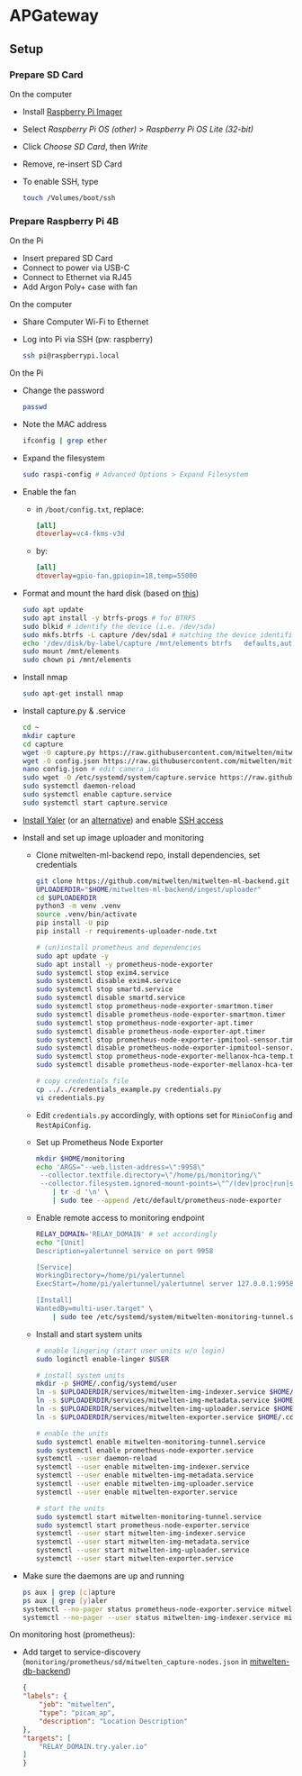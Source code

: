 # APGateway

## Setup

### Prepare SD Card

On the computer

- Install [Raspberry Pi Imager](https://www.raspberrypi.org/software/)
- Select _Raspberry Pi OS (other)_ > _Raspberry Pi OS Lite (32-bit)_
- Click _Choose SD Card_, then _Write_
- Remove, re-insert SD Card
- To enable SSH, type

    ```bash
    touch /Volumes/boot/ssh
    ```

### Prepare Raspberry Pi 4B

On the Pi

- Insert prepared SD Card
- Connect to power via USB-C
- Connect to Ethernet via RJ45
- Add Argon Poly+ case with fan

On the computer

- Share Computer Wi-Fi to Ethernet
- Log into Pi via SSH (pw: raspberry)

    ```bash
    ssh pi@raspberrypi.local
    ```

On the Pi

- Change the password

    ```bash
    passwd
    ```

- Note the MAC address

    ```bash
    ifconfig | grep ether
    ```

- Expand the filesystem

    ```bash
    sudo raspi-config # Advanced Options > Expand Filesystem
    ```

- Enable the fan
  - in `/boot/config.txt`, replace:

    ```ini
    [all]
    dtoverlay=vc4-fkms-v3d
    ```

  - by:

    ```ini
    [all]
    dtoverlay=gpio-fan,gpiopin=18,temp=55000
    ```

- Format and mount the hard disk (based on [this](https://www.raspberrypi.org/documentation/configuration/external-storage.md))

    ```bash
    sudo apt update
    sudo apt install -y btrfs-progs # for BTRFS
    sudo blkid # identify the device (i.e. /dev/sda)
    sudo mkfs.btrfs -L capture /dev/sda1 # matching the device identified in previous step
    echo '/dev/disk/by-label/capture /mnt/elements btrfs   defaults,auto,user    0 0' | sudo tee --append /etc/fstab
    sudo mount /mnt/elements
    sudo chown pi /mnt/elements
    ```

- Install nmap

    ```bash
    sudo apt-get install nmap
    ```

- Install capture.py & .service

    ```bash
    cd ~
    mkdir capture
    cd capture
    wget -O capture.py https://raw.githubusercontent.com/mitwelten/mitwelten-iot-hardware-poc/main/RaspberryPi/APGateway/Capture/capture.py
    wget -O config.json https://raw.githubusercontent.com/mitwelten/mitwelten-iot-hardware-poc/main/RaspberryPi/APGateway/Capture/config.json
    nano config.json # edit camera_ids
    sudo wget -O /etc/systemd/system/capture.service https://raw.githubusercontent.com/mitwelten/mitwelten-iot-hardware-poc/main/RaspberryPi/APGateway/Capture/capture.service
    sudo systemctl daemon-reload
    sudo systemctl enable capture.service
    sudo systemctl start capture.service
    ```

- [Install Yaler](https://yaler.net/raspberrypi) (or an [alternative](https://alternativeto.net/software/yaler/)) and enable [SSH access](https://yaler.net/raspberrypi#SSH)
- Install and set up image uploader and monitoring
  - Clone mitwelten-ml-backend repo, install dependencies, set credentials

    ```bash
    git clone https://github.com/mitwelten/mitwelten-ml-backend.git
    UPLOADERDIR="$HOME/mitwelten-ml-backend/ingest/uploader"
    cd $UPLOADERDIR
    python3 -m venv .venv
    source .venv/bin/activate
    pip install -U pip
    pip install -r requirements-uploader-node.txt

    # (un)install prometheus and dependencies
    sudo apt update -y
    sudo apt install -y prometheus-node-exporter
    sudo systemctl stop exim4.service
    sudo systemctl disable exim4.service
    sudo systemctl stop smartd.service
    sudo systemctl disable smartd.service
    sudo systemctl stop prometheus-node-exporter-smartmon.timer
    sudo systemctl disable prometheus-node-exporter-smartmon.timer
    sudo systemctl stop prometheus-node-exporter-apt.timer
    sudo systemctl disable prometheus-node-exporter-apt.timer
    sudo systemctl stop prometheus-node-exporter-ipmitool-sensor.timer
    sudo systemctl disable prometheus-node-exporter-ipmitool-sensor.timer
    sudo systemctl stop prometheus-node-exporter-mellanox-hca-temp.timer
    sudo systemctl disable prometheus-node-exporter-mellanox-hca-temp.timer

    # copy credentials file
    cp ../../credentials_example.py credentials.py
    vi credentials.py
    ```

  - Edit `credentials.py` accordingly, with options set for `MinioConfig` and `RestApiConfig`.
  - Set up Prometheus Node Exporter

    ```bash
    mkdir $HOME/monitoring
    echo 'ARGS="--web.listen-address=\":9958\"
     --collector.textfile.directory=\"/home/pi/monitoring/\"
     --collector.filesystem.ignored-mount-points=\"^/(dev|proc|run|sys|media|var/lib/docker)($|/)\""' \
        | tr -d '\n' \
        | sudo tee --append /etc/default/prometheus-node-exporter
    ```

  - Enable remote access to monitoring endpoint

    ```bash
    RELAY_DOMAIN='RELAY_DOMAIN' # set accordingly
    echo "[Unit]
    Description=yalertunnel service on port 9958

    [Service]
    WorkingDirectory=/home/pi/yalertunnel
    ExecStart=/home/pi/yalertunnel/yalertunnel server 127.0.0.1:9958 tls:try.yaler.io:443 ${RELAY_DOMAIN}

    [Install]
    WantedBy=multi-user.target" \
        | sudo tee /etc/systemd/system/mitwelten-monitoring-tunnel.service
    ```

  - Install and start system units

    ```bash
    # enable lingering (start user units w/o login)
    sudo loginctl enable-linger $USER

    # install system units
    mkdir -p $HOME/.config/systemd/user
    ln -s $UPLOADERDIR/services/mitwelten-img-indexer.service $HOME/.config/systemd/user/
    ln -s $UPLOADERDIR/services/mitwelten-img-metadata.service $HOME/.config/systemd/user/
    ln -s $UPLOADERDIR/services/mitwelten-img-uploader.service $HOME/.config/systemd/user/
    ln -s $UPLOADERDIR/services/mitwelten-exporter.service $HOME/.config/systemd/user/

    # enable the units
    sudo systemctl enable mitwelten-monitoring-tunnel.service
    sudo systemctl enable prometheus-node-exporter.service
    systemctl --user daemon-reload
    systemctl --user enable mitwelten-img-indexer.service
    systemctl --user enable mitwelten-img-metadata.service
    systemctl --user enable mitwelten-img-uploader.service
    systemctl --user enable mitwelten-exporter.service

    # start the units
    sudo systemctl start mitwelten-monitoring-tunnel.service
    sudo systemctl start prometheus-node-exporter.service
    systemctl --user start mitwelten-img-indexer.service
    systemctl --user start mitwelten-img-metadata.service
    systemctl --user start mitwelten-img-uploader.service
    systemctl --user start mitwelten-exporter.service
    ```

- Make sure the daemons are up and running

    ```bash
    ps aux | grep [c]apture
    ps aux | grep [y]aler
    systemctl --no-pager status prometheus-node-exporter.service mitwelten-monitoring-tunnel.service && \
    systemctl --no-pager --user status mitwelten-img-indexer.service mitwelten-img-metadata.service mitwelten-img-uploader.service mitwelten-exporter.service
    ```

On monitoring host (prometheus):

- Add target to service-discovery (`monitoring/prometheus/sd/mitwelten_capture-nodes.json` in [mitwelten-db-backend](https://github.com/mitwelten/mitwelten-db-backend))

    ```json
    {
    "labels": {
        "job": "mitwelten",
        "type": "picam_ap",
        "description": "Location Description"
    },
    "targets": [
        "RELAY_DOMAIN.try.yaler.io"
    ]
    }
    ```
